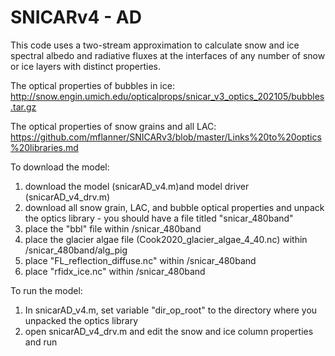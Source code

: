 # SNICARv4 - AD 

This code uses a two-stream approximation to calculate snow and ice spectral albedo and radiative fluxes at the interfaces of any number of snow or ice layers with distinct properties.

The optical properties of bubbles in ice: http://snow.engin.umich.edu/opticalprops/snicar_v3_optics_202105/bubbles.tar.gz 

The optical properties of snow grains and all LAC: https://github.com/mflanner/SNICARv3/blob/master/Links%20to%20optics%20libraries.md 


To download the model:
1) download the model (snicarAD_v4.m)and model driver (snicarAD_v4_drv.m)
2) download all snow grain, LAC, and bubble optical properties and unpack the optics library - you should have a file titled "snicar_480band" 
3) place the "bbl" file within /snicar_480band 
4) place the glacier algae file (Cook2020_glacier_algae_4_40.nc) within /snicar_480band/alg_pig
5) place "FL_reflection_diffuse.nc" within /snicar_480band 
6) place "rfidx_ice.nc" within /snicar_480band 

To run the model: 
1) In snicarAD_v4.m, set variable "dir_op_root" to the directory where you unpacked the optics library
1) open snicarAD_v4_drv.m and edit the snow and ice column properties and run 



